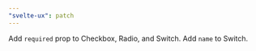 ```yaml
---
"svelte-ux": patch
---
```


Add `required` prop to Checkbox, Radio, and Switch. Add `name` to Switch.
